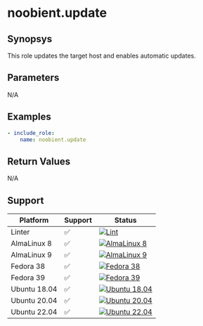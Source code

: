 # noobient.update

## Synopsys

This role updates the target host and enables automatic updates.

## Parameters

N/A

## Examples

```yml
- include_role:
    name: noobient.update
```

## Return Values

N/A

## Support

| Platform | Support | Status |
|---|---|---|
| Linter | ✅ | [![Lint](https://github.com/noobient/ansible-galaxy-update/actions/workflows/lint.yml/badge.svg)](https://github.com/noobient/ansible-galaxy-update/actions/workflows/lint.yml) |
| AlmaLinux 8 | ✅ | [![AlmaLinux 8](https://github.com/noobient/ansible-galaxy-update/actions/workflows/almalinux-8.yml/badge.svg)](https://github.com/noobient/ansible-galaxy-update/actions/workflows/almalinux-8.yml) |
| AlmaLinux 9 | ✅ | [![AlmaLinux 9](https://github.com/noobient/ansible-galaxy-update/actions/workflows/almalinux-9.yml/badge.svg)](https://github.com/noobient/ansible-galaxy-update/actions/workflows/almalinux-9.yml) |
| Fedora 38 | ✅ | [![Fedora 38](https://github.com/noobient/ansible-galaxy-update/actions/workflows/fedora-38.yml/badge.svg)](https://github.com/noobient/ansible-galaxy-update/actions/workflows/fedora-38.yml) |
| Fedora 39 | ✅ | [![Fedora 39](https://github.com/noobient/ansible-galaxy-update/actions/workflows/fedora-39.yml/badge.svg)](https://github.com/noobient/ansible-galaxy-update/actions/workflows/fedora-39.yml) |
| Ubuntu 18.04 | ✅ | [![Ubuntu 18.04](https://github.com/noobient/ansible-galaxy-update/actions/workflows/ubuntu-18.04.yml/badge.svg)](https://github.com/noobient/ansible-galaxy-update/actions/workflows/ubuntu-18.04.yml) |
| Ubuntu 20.04 | ✅ | [![Ubuntu 20.04](https://github.com/noobient/ansible-galaxy-update/actions/workflows/ubuntu-20.04.yml/badge.svg)](https://github.com/noobient/ansible-galaxy-update/actions/workflows/ubuntu-20.04.yml) |
| Ubuntu 22.04 | ✅ | [![Ubuntu 22.04](https://github.com/noobient/ansible-galaxy-update/actions/workflows/ubuntu-22.04.yml/badge.svg)](https://github.com/noobient/ansible-galaxy-update/actions/workflows/ubuntu-22.04.yml) |
